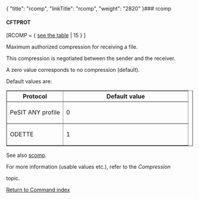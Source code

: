 {
    "title": "rcomp",
    "linkTitle": "rcomp",
    "weight": "2820"
}### <span id="rcomp"></span>rcomp

#### CFTPROT

\[RCOMP = { <u>see the table</u> | 15 } \]

Maximum authorized compression for receiving a file.
This compression is negotiated between the sender and the receiver.

A zero value corresponds to no compression (default).

Default values are:

<table border="1" cellspacing="0">
   <col/>
   <col/>
   <thead>
      <tr>
         <th>Protocol</th>
         <th>Default value </th>
      </tr>
   </thead>
   <tbody>
      <tr>
         <td valign="top" width="31%">
            <p>PeSIT ANY profile</p>
         </td>
         <td valign="top" width="69%">
            <p>0</p>
         </td>
      </tr>
      <tr>
         <td valign="top" width="31%">
            <p>ODETTE </p>
         </td>
         <td valign="top" width="69%">
            <p>1 </p>
         </td>
      </tr>
   </tbody>
</table>

See also [scomp](../scomp).

For more information (usable values etc.), refer to the *Compression*
topic.

[Return to Command index](../../)
